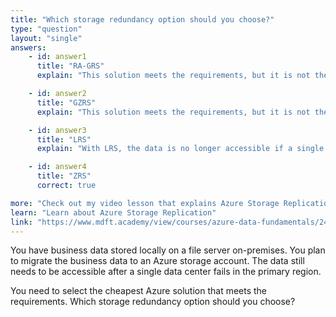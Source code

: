 ```yaml
---
title: "Which storage redundancy option should you choose?"
type: "question"
layout: "single"
answers:
    - id: answer1
      title: "RA-GRS"
      explain: "This solution meets the requirements, but it is not the cheapest solution."

    - id: answer2
      title: "GZRS"
      explain: "This solution meets the requirements, but it is not the cheapest solution."

    - id: answer3
      title: "LRS"
      explain: "With LRS, the data is no longer accessible if a single data center fails."

    - id: answer4
      title: "ZRS"
      correct: true

more: "Check out my video lesson that explains Azure Storage Replication."
learn: "Learn about Azure Storage Replication"
link: "https://www.mdft.academy/view/courses/azure-data-fundamentals/2464458-unstructured-and-semi-structured-data-in-azure/7899261-azure-storage-replcation"
---
```


You have business data stored locally on a file server on-premises. You plan to migrate the business data to an Azure storage account. The data still needs to be accessible after a single data center fails in the primary region. 

You need to select the cheapest Azure solution that meets the requirements. Which storage redundancy option should you choose?
